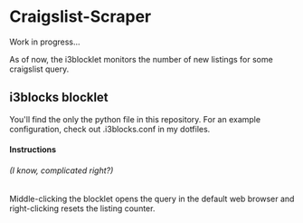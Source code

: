# Craigslist-Scraper

Work in progress...

As of now, the i3blocklet monitors the number of new listings for some craigslist query.

## i3blocks blocklet
You'll find the only the python file in this repository. For an example configuration, check out .i3blocks.conf in my dotfiles.

#### Instructions
###### (I know, complicated right?)
Middle-clicking the blocklet opens the query in the default web browser and right-clicking resets the listing counter.

